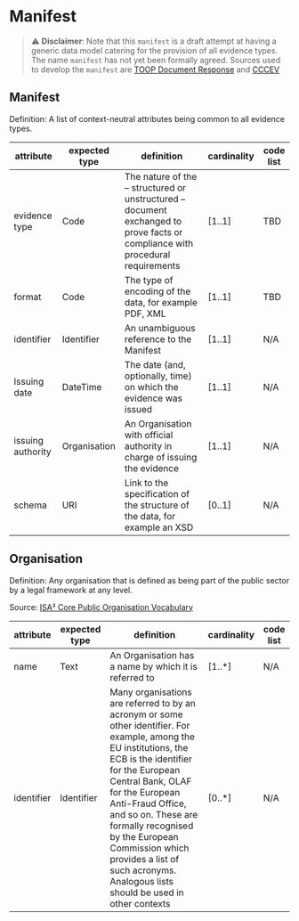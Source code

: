 # Manifest

> :warning: **Disclaimer**: Note that this `manifest` is a draft attempt at having a generic data model catering for the provision of all evidence types. The name `manifest` has not yet been formally agreed. Sources used to develop the `manifest` are [TOOP Document Response](http://wiki.ds.unipi.gr/display/TOOP/TOOP+Response+Syntax+Mapping#TOOPResponseSyntaxMapping-DocumentResponse) and [CCCEV](https://joinup.ec.europa.eu/collection/semantic-interoperability-community-semic/solution/core-criterion-and-core-evidence-vocabulary)

## Manifest
Definition: A list of context-neutral attributes being common to all evidence types. 

|     attribute            |     expected type    |     definition                                                                                                                           |     cardinality    |     code list    |
|--------------------------|----------------------|------------------------------------------------------------------------------------------------------------------------------------------|--------------------|------------------|
|     evidence type        |     Code             |     The nature of the   – structured or unstructured – document exchanged to prove facts or   compliance with procedural requirements    |     [1..1]         |     TBD          |
|     format               |     Code             |     The type of encoding of the data, for example PDF, XML                                                                               |     [1..1]         |     TBD          |
|     identifier           |     Identifier       |     An unambiguous   reference to the Manifest                                                                                           |     [1..1]         |     N/A          |
|     Issuing date         |     DateTime         | 	The date (and, optionally, time) on which the evidence was issued                                                                        |     [1..1]         |     N/A          |
|     issuing authority    |     Organisation     |     An Organisation with official authority in charge of issuing the evidence                                                         |     [1..1]         |     N/A          |
|     schema               |     URI              |     Link to the specification of the structure of the data, for example an XSD                                                           |     [0..1]         |     N/A          |

## Organisation

Definition: Any organisation that is defined as being part of the public sector by a legal framework at any level.

Source: [ISA² Core Public Organisation Vocabulary](https://joinup.ec.europa.eu/release/core-public-organisation-vocabulary-v100)

|     attribute     |     expected type    |     definition                                                                                                                                                                                                                                                                                                                                                                                      |     cardinality    |     code list    |
|-------------------|----------------------|-----------------------------------------------------------------------------------------------------------------------------------------------------------------------------------------------------------------------------------------------------------------------------------------------------------------------------------------------------------------------------------------------------|--------------------|------------------|
|     name          |     Text             |     An Organisation has   a name by which it is referred to                                                                                                                                                                                                                                                                                                                                         |     [1..*]         |     N/A          |
|     identifier    |     Identifier       |     Many   organisations are referred to by an acronym or some other identifier. For   example, among the EU institutions, the ECB is the identifier for the   European Central Bank, OLAF for the European Anti-Fraud Office, and so on.   These are formally recognised by the European Commission which provides a   list of such acronyms. Analogous lists should be used in other contexts    |     [0..*]         |     N/A          |

